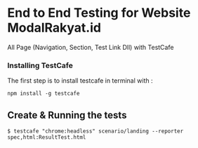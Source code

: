 # End to End Testing for Website ModalRakyat.id

All Page (Navigation, Section, Test Link Dll) with TestCafe

### Installing TestCafe

The first step is to install testcafe in terminal with : 

```
npm install -g testcafe
```

## Create & Running the tests
```
$ testcafe "chrome:headless" scenario/landing --reporter spec,html:ResultTest.html
```
